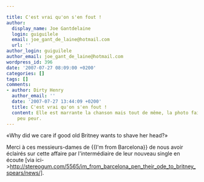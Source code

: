 ```yaml
---

title: C'est vrai qu'on s'en fout !
author:
  display_name: Joe Gantdelaine
  login: guiguilele
  email: joe_gant_de_laine@hotmail.com
  url: ''
author_login: guiguilele
author_email: joe_gant_de_laine@hotmail.com
wordpress_id: 396
date: '2007-07-27 08:09:00 +0200'
categories: []
tags: []
comments:
- author: Dirty Henry
  author_email: ''
  date: '2007-07-27 13:44:09 +0200'
  title: C'est vrai qu'on s'en fout !
  content: Elle est marrante la chanson mais tout de même, la photo fait un tout petit
    peu peur.
---
```

«Why did we care if good old Britney wants to shave her head?»

Merci à ces messieurs-dames de {{I'm from Barcelona}} de nous avoir éclairés sur cette affaire par l'intermédiaire de leur nouveau single en écoute [via ici->http://stereogum.com/5565/im_from_barcelona_pen_their_ode_to_britney_spears/news/].
